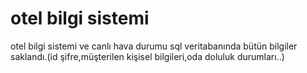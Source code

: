 # otel bilgi sistemi
 otel bilgi sistemi ve canlı hava durumu
 sql veritabanında bütün bilgiler saklandı.(id şifre,müşterilen kişisel bilgileri,oda doluluk durumları..)
